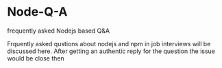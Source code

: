 # Node-Q-A
frequently asked Nodejs based Q&amp;A 

Frquently asked qustions about nodejs and npm in job interviews will be discussed here.
After getting an authentic reply for the question the issue would be close then
